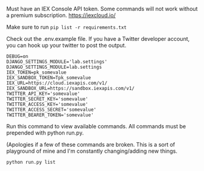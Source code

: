 Must have an IEX Console API token. Some commands will not work without a premium subscription.
https://iexcloud.io/



Make sure to run ```pip list -r requirements.txt```

Check out the .env.example file. If you have a Twitter developer account, you can hook up your twitter to post the output.


```
DEBUG=on
DJANGO_SETTINGS_MODULE='lab.settings'
DJANGO_SETTINGS_MODULE=lab.settings
IEX_TOKEN=pk_somevalue
IEX_SANDBOX_TOKEN=Tpk_somevalue
IEX_URL=https://cloud.iexapis.com/v1/
IEX_SANDBOX_URL=https://sandbox.iexapis.com/v1/
TWITTER_API_KEY='somevalue'
TWITTER_SECRET_KEY='somevalue'
TWITTER_ACCESS_KEY='somevalue'
TWITTER_ACCESS_SECRET='somevalue'
TWITTER_BEARER_TOKEN='somevalue'
```

Run this command to view available commands. All commands must be prepended with python run.py.

(Apologies if a few of these commands are broken. This is a sort of playground of mine and I'm constantly changing/adding new things.

```python run.py list```

